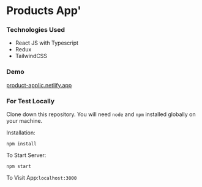 # Products App'


### Technologies Used

*  React JS with Typescript 
*  Redux 
*  TailwindCSS



### Demo
[product-applic.netlify.app](https://product-applic.netlify.app/)


### For Test Locally

Clone down this repository. You will need `node` and `npm` installed globally on your machine.  

Installation:

`npm install`  

To Start Server:

`npm start`  

To Visit App:`localhost:3000` 
